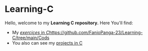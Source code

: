 # Learning-C

Hello, welcome to my **Learning C repository.**
Here You'll find:

* My [*exercices* in *C*]()https://github.com/FanioPanga-23/Learning-C/tree/main/Cods
* You also can see my [projects in C](https://github.com/FanioPanga-23/Learning-C/tree/main/Cods/projects)
